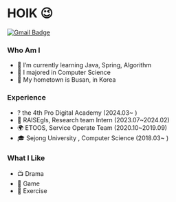 # HOIK 😉
[![Gmail Badge](https://img.shields.io/badge/Gmail-D14836?style=flat&logo=Gmail&logoColor=white)](mailto:bluesky2915@gmail.com)
### Who Am I
- 🌱 I’m currently learning Java, Spring, Algorithm
- 🥇 I majored in Computer Science
- 🚅 My hometown is Busan, in Korea

### Experience
- ? the 4th Pro Digital Academy (2024.03~ )
- 💊 RAISEgls, Research team Intern (2023.07~2024.02)
- 🌍 ETOOS, Service Operate Team (2020.10~2019.09)
- 🎓 Sejong University , Computer Science (2018.03~ )

### What I Like
- 📺 Drama
- 🔵 Game
- 🍕 Exercise
